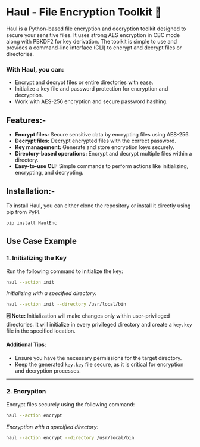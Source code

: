 # Haul - File Encryption Toolkit 🔐

<p>Haul is a Python-based file encryption and decryption toolkit designed to secure your sensitive files. It uses strong AES encryption in CBC mode along with PBKDF2 for key derivation. The toolkit is simple to use and provides a command-line interface (CLI) to encrypt and decrypt files or directories.</p>

### With Haul, you can:

<ul>
	<li>Encrypt and decrypt files or entire directories with ease.</li>
	<li>Initialize a key file and password protection for encryption and decryption.</li>
	<li>Work with AES-256 encryption and secure password hashing.</li>
</ul>

## Features:-

<ul>
	<li><b>Encrypt files:</b> Secure sensitive data by encrypting files using AES-256.</li>
	<li><b>Decrypt files:</b> Decrypt encrypted files with the correct password.</li>
	<li><b>Key management:</b> Generate and store encryption keys securely.</li>
	<li><b>Directory-based operations:</b> Encrypt and decrypt multiple files within a directory.</li>
	<li><b>Easy-to-use CLI:</b> Simple commands to perform actions like initializing, encrypting, and decrypting.</li>
</ul>

## Installation:-

To install Haul, you can either clone the repository or install it directly using pip from PyPI. 

```
pip install HaulEnc
```

## Use Case Example

### 1. Initializing the Key

Run the following command to initialize the key:

```bash
haul --action init
```

*Initializing with a specified directory:*

```bash
haul --action init --directory /usr/local/bin
```

**🗒️ Note:** Initialization will make changes only within user-privileged directories. It will initialize in every privileged directory and create a `key.key` file in the specified location.

#### Additional Tips:
- Ensure you have the necessary permissions for the target directory.
- Keep the generated `key.key` file secure, as it is critical for encryption and decryption processes.

---

### 2. Encryption

Encrypt files securely using the following command:

```bash
haul --action encrypt
```

*Encryption with a specified directory:*

```bash
haul --action encrypt --directory /usr/local/bin
```
